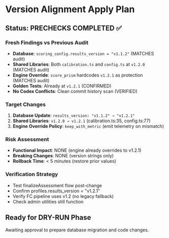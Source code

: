 # Version Alignment Apply Plan

## Status: PRECHECKS COMPLETED ✅

### Fresh Findings vs Previous Audit
- **Database**: `scoring_config.results_version = "v1.1.2"` (MATCHES audit)
- **Shared Libraries**: Both `calibration.ts` and `config.ts` at `v1.2.0` (MATCHES audit)  
- **Engine Override**: `score_prism` hardcodes `v1.2.1` as protection (MATCHES audit)
- **Golden Tests**: Already at `v1.2.1` (CONFIRMED)
- **No Codex Conflicts**: Clean commit history scan (VERIFIED)

### Target Changes
1. **Database Update**: `results_version: "v1.1.2" → "v1.2.1"`
2. **Shared Libraries**: `v1.2.0 → v1.2.1` (calibration.ts:35, config.ts:77)
3. **Engine Override Policy**: `keep_with_metric` (emit telemetry on mismatch)

### Risk Assessment
- **Functional Impact**: NONE (engine already overrides to v1.2.1)
- **Breaking Changes**: NONE (version strings only)
- **Rollback Time**: < 5 minutes (restore prior values)

### Verification Strategy
- Test finalizeAssessment flow post-change
- Confirm profiles.results_version = "v1.2.1"
- Verify FC pipeline uses v1.2 (no legacy fallback)
- Check admin utilities still function

## Ready for DRY-RUN Phase
Awaiting approval to prepare database migration and code changes.